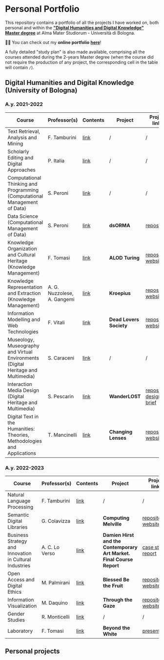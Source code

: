 # Personal Portfolio
This repository contains a portfolio of all the projects I have worked on, both personal and within the [**"Digital Humanities and Digital Knowledge" Master degree**](https://corsi.unibo.it/2cycle/DigitalHumanitiesKnowledge) at Alma Mater Studiorum - Università di Bologna.

👨‍💻 You can check out my **online portfolio** [**here**](https://orsolamborrini.github.io/omb-portfolio/)!

A fully detailed "study plan" is also made available, comprising all the courses attended during the 2-years Master degree (when the course did not require the production of any project, the corresponding cell in the table will contain `/`).

## Digital Humanities and Digital Knowledge (University of Bologna)
### A.y. 2021-2022
Course | Professor(s) | Contents | Project | Project links
--- | --- | --- | --- | ---
Text Retrieval, Analysis and Mining | F. Tamburini | [link](https://www.unibo.it/en/teaching/course-unit-catalogue/course-unit/2021/424633) | / | /
Scholarly Editing and Digital Approaches | P. Italia | [link](https://www.unibo.it/en/teaching/course-unit-catalogue/course-unit/2021/424632) | / | /
Computational Thinking and Programming (Computational Management of Data) | S. Peroni | [link](https://www.unibo.it/en/teaching/course-unit-catalogue/course-unit/2021/467045) | / | /
Data Science (Computational Management of Data) | S. Peroni | [link](https://www.unibo.it/en/teaching/course-unit-catalogue/course-unit/2021/467046) | **dsORMA** | [repository](https://github.com/OrsolaMBorrini/dsORMA)
Knowledge Organization and Cultural Heritage (Knowledge Management) | F. Tomasi | [link](https://www.unibo.it/en/teaching/course-unit-catalogue/course-unit/2021/454462) | **ALOD Turing** | [repository](https://github.com/AMT-legacy/ALODTuring), [website](https://amt-legacy.github.io/ALODTuring/)
Knowledge Representation and Extraction (Knowledge Management) | A. G. Nuzzolese, A. Gangemi | [link](https://www.unibo.it/en/teaching/course-unit-catalogue/course-unit/2021/454463) | **Kroepius** | [repository](https://github.com/digiMof/keGropius), [website](https://digimof.github.io/keGropius/)
Information Modelling and Web Technologies | F. Vitali | [link](https://www.unibo.it/en/teaching/course-unit-catalogue/course-unit/2021/454464) | **Dead Lovers Society** | [repository](https://github.com/deadloversociety/imwt22), [website](https://deadloversociety.github.io/imwt22/)
Museology, Museography and Virtual Environments (Digital Heritage and Multimedia) | S. Caraceni | [link](https://www.unibo.it/en/teaching/course-unit-catalogue/course-unit/2021/454471) | / | /
Interaction Media Design (Digital Heritage and Multimedia) | S. Pescarin | [link](https://www.unibo.it/en/teaching/course-unit-catalogue/course-unit/2021/454470) | **WanderLOST** | [repository](https://github.com/GinevraBotto/WanderLost), [design brief](https://github.com/GinevraBotto/WanderLost/blob/main/WL_DesignBrief.pdf)
Digital Text in the Humanities: Theories, Methodologies and Applications | T. Mancinelli | [link](https://www.unibo.it/en/teaching/course-unit-catalogue/course-unit/2021/424631) | **Changing Lenses** | [repository](https://github.com/digiMof/gbggold), [website](https://digimof.github.io/gbggold/)

### A.y. 2022-2023
Course | Professor(s) | Contents | Project | Project links
--- | --- | --- | --- | ---
Natural Language Processing | F. Tamburini | [link](https://www.unibo.it/en/teaching/course-unit-catalogue/course-unit/2022/443751) | / | /
Semantic Digital Libraries | G. Colavizza | [link](https://www.unibo.it/en/teaching/course-unit-catalogue/course-unit/2022/424786) | **Computing Melville** | [repository](https://github.com/OrsolaMBorrini/ComputingMelville), [website](https://orsolamborrini.github.io/ComputingMelville/)
Business Strategy and Innovation in Cultural Industries | A. C. Lo Verso | [link](https://www.unibo.it/en/teaching/course-unit-catalogue/course-unit/2022/424650) | **Damien Hirst and the Contemporary Art Market. Final Course Report** | [case study report](https://github.com/OrsolaMBorrini/PersonalPortfolio/blob/main/BorrinietAl_BusinessReport.pdf)
Open Access and Digital Ethics | M. Palmirani | [link](https://www.unibo.it/en/teaching/course-unit-catalogue/course-unit/2022/424645) | **Blessed Be the Fruit** | [repository](https://github.com/OrsolaMBorrini/blessedfruit), [website](https://orsolamborrini.github.io/blessedfruit/)
Information Visualization | M. Daquino | [link](https://www.unibo.it/en/teaching/course-unit-catalogue/course-unit/2022/467047) | **Through the Gaze**  | [repository](https://github.com/ahsanv101/ProjectGaze), [website](https://ahsanv101.github.io/ProjectGaze/)
Gender Studies | R. Monticelli | [link](https://www.unibo.it/en/teaching/course-unit-catalogue/course-unit/2022/402952) | / | /
Laboratory | F. Tomasi | [link](https://www.unibo.it/en/teaching/course-unit-catalogue/course-unit/2022/479323) | **Beyond the White** | [presentation](https://github.com/OrsolaMBorrini/PersonalPortfolio/blob/main/doc/BorriniBonifazi_BeyondtheWhite.pdf)

## Personal projects
